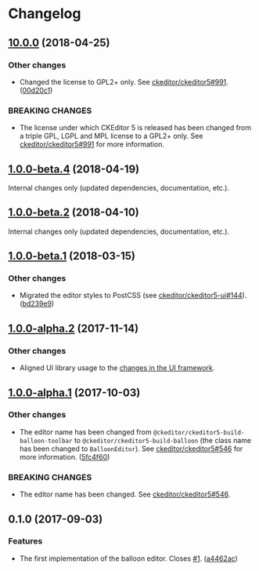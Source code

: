 Changelog
=========

## [10.0.0](https://github.com/ckeditor/ckeditor5-editor-balloon/compare/v1.0.0-beta.4...v10.0.0) (2018-04-25)

### Other changes

* Changed the license to GPL2+ only. See [ckeditor/ckeditor5#991](https://github.com/ckeditor/ckeditor5/issues/991). ([00d20c1](https://github.com/ckeditor/ckeditor5-editor-balloon/commit/00d20c1))

### BREAKING CHANGES

* The license under which CKEditor 5 is released has been changed from a triple GPL, LGPL and MPL license to a GPL2+ only. See [ckeditor/ckeditor5#991](https://github.com/ckeditor/ckeditor5/issues/991) for more information.


## [1.0.0-beta.4](https://github.com/ckeditor/ckeditor5-editor-balloon/compare/v1.0.0-beta.2...v1.0.0-beta.4) (2018-04-19)

Internal changes only (updated dependencies, documentation, etc.).


## [1.0.0-beta.2](https://github.com/ckeditor/ckeditor5-editor-balloon/compare/v1.0.0-beta.1...v1.0.0-beta.2) (2018-04-10)

Internal changes only (updated dependencies, documentation, etc.).


## [1.0.0-beta.1](https://github.com/ckeditor/ckeditor5-editor-balloon/compare/v1.0.0-alpha.2...v1.0.0-beta.1) (2018-03-15)

### Other changes

* Migrated the editor styles to PostCSS (see [ckeditor/ckeditor5-ui#144](https://github.com/ckeditor/ckeditor5-ui/issues/144)). ([bd239e9](https://github.com/ckeditor/ckeditor5-editor-balloon/commit/bd239e9))


## [1.0.0-alpha.2](https://github.com/ckeditor/ckeditor5-editor-balloon/compare/v1.0.0-alpha.1...v1.0.0-alpha.2) (2017-11-14)

### Other changes

* Aligned UI library usage to the [changes in the UI framework](https://github.com/ckeditor/ckeditor5-ui/pull/332).


## [1.0.0-alpha.1](https://github.com/ckeditor/ckeditor5-editor-balloon/compare/v0.1.0...v1.0.0-alpha.1) (2017-10-03)

### Other changes

* The editor name has been changed from `@ckeditor/ckeditor5-build-balloon-toolbar` to `@ckeditor/ckeditor5-build-balloon` (the class name has been changed to `BalloonEditor`). See [ckeditor/ckeditor5#546](https://github.com/ckeditor/ckeditor5/issues/546) for more information. ([5fc4f60](https://github.com/ckeditor/ckeditor5-editor-balloon/commit/5fc4f60))

### BREAKING CHANGES

* The editor name has been changed. See [ckeditor/ckeditor5#546](https://github.com/ckeditor/ckeditor5/issues/546).


## 0.1.0 (2017-09-03)

### Features

* The first implementation of the balloon editor. Closes [#1](https://github.com/ckeditor/ckeditor5-editor-balloon/issues/1). ([a4462ac](https://github.com/ckeditor/ckeditor5-editor-balloon/commit/a4462ac))
